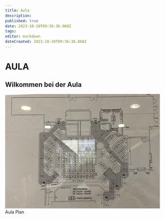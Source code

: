 ```yaml
---
title: Aula
description: 
published: true
date: 2023-10-20T09:36:36.068Z
tags: 
editor: markdown
dateCreated: 2023-10-20T09:36:36.068Z
---
```


# AULA
## Wilkommen bei der Aula
![aula_plan.png](/aula_plan.png)
Aula Plan

